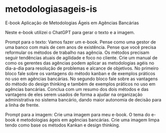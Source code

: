 # metodologiasageis-is
E-book Aplicação de Metodologias Ágeis em Agências Bancárias

Neste e-book utilizei o ChatGPT para gerar o texto e a imagem.

Prompt para o texto: Vamos fazer um e-book. Pense como uma gestor de uma banco com mais de cem anos de existência. Pense que você precisa reformular os métodos de trabalho nas agência. Os métodos precisam seguir tendências atuais de agilidade e foco no cliente.
Crie um manual de como os gerentes das agências podem aplicar as metodologias agéis no dia-a-dia para resolução de problemas e alcance de objetivos.
No primeiro bloco fale sobre os vantagens do  método kanban e de exemplos práticos no uso em agências bancárias.
No segundo bloco fale sobre as vantagens do método do design thinking e também de exemplos práticos no uso em agências bancárias.
Conclua com um resumo dos dois métodos e das vantagens de eles serem usados de forma a ajudar na organização administrativa no sistema bancário, dando maior autonomia de decisão para a linha de frente.

Prompt para a imagem: Crie uma imagem para meu e-book. O tema do e-book é metodologias ágeis em agências bancárias. Crie uma imagem limpa tendo como base os métodos Kankan e design thinking.
